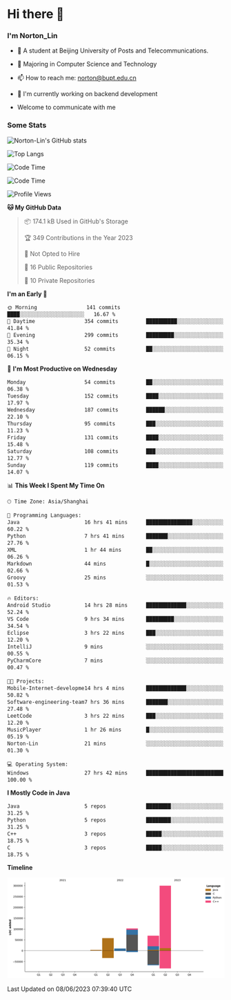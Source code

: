
# Hi there 👋

### I'm Norton_Lin
- 🏫 A student at Beijing University of Posts and Telecommunications.
- 🌱 Majoring in Computer Science and Technology
- 📫 How to reach me: norton@bupt.edu.cn
- 🌱 I'm currently working on backend development

- Welcome to communicate with me

### Some Stats
![Norton-Lin's GitHub stats](https://github-readme-stats.vercel.app/api?username=Norton-Lin&count_private=true&show_icons=true&theme=radical)

![Top Langs](https://github-readme-stats.vercel.app/api/top-langs/?username=Norton-Lin&langs_count=8&layout=compact)

![Code Time](https://github-readme-stats.vercel.app/api/wakatime?username=Norton_Lin)

<!--START_SECTION:waka-->
![Code Time](http://img.shields.io/badge/Code%20Time-295%20hrs%2059%20mins-blue)

![Profile Views](http://img.shields.io/badge/Profile%20Views-111-blue)

**🐱 My GitHub Data** 

> 📦 174.1 kB Used in GitHub's Storage 
 > 
> 🏆 349 Contributions in the Year 2023
 > 
> 🚫 Not Opted to Hire
 > 
> 📜 16 Public Repositories 
 > 
> 🔑 10 Private Repositories 
 > 
**I'm an Early 🐤** 

```text
🌞 Morning                141 commits         ████░░░░░░░░░░░░░░░░░░░░░   16.67 % 
🌆 Daytime                354 commits         ██████████░░░░░░░░░░░░░░░   41.84 % 
🌃 Evening                299 commits         █████████░░░░░░░░░░░░░░░░   35.34 % 
🌙 Night                  52 commits          ██░░░░░░░░░░░░░░░░░░░░░░░   06.15 % 
```
📅 **I'm Most Productive on Wednesday** 

```text
Monday                   54 commits          ██░░░░░░░░░░░░░░░░░░░░░░░   06.38 % 
Tuesday                  152 commits         ████░░░░░░░░░░░░░░░░░░░░░   17.97 % 
Wednesday                187 commits         ██████░░░░░░░░░░░░░░░░░░░   22.10 % 
Thursday                 95 commits          ███░░░░░░░░░░░░░░░░░░░░░░   11.23 % 
Friday                   131 commits         ████░░░░░░░░░░░░░░░░░░░░░   15.48 % 
Saturday                 108 commits         ███░░░░░░░░░░░░░░░░░░░░░░   12.77 % 
Sunday                   119 commits         ████░░░░░░░░░░░░░░░░░░░░░   14.07 % 
```


📊 **This Week I Spent My Time On** 

```text
🕑︎ Time Zone: Asia/Shanghai

💬 Programming Languages: 
Java                     16 hrs 41 mins      ███████████████░░░░░░░░░░   60.22 % 
Python                   7 hrs 41 mins       ███████░░░░░░░░░░░░░░░░░░   27.76 % 
XML                      1 hr 44 mins        ██░░░░░░░░░░░░░░░░░░░░░░░   06.26 % 
Markdown                 44 mins             █░░░░░░░░░░░░░░░░░░░░░░░░   02.66 % 
Groovy                   25 mins             ░░░░░░░░░░░░░░░░░░░░░░░░░   01.53 % 

🔥 Editors: 
Android Studio           14 hrs 28 mins      █████████████░░░░░░░░░░░░   52.24 % 
VS Code                  9 hrs 34 mins       █████████░░░░░░░░░░░░░░░░   34.54 % 
Eclipse                  3 hrs 22 mins       ███░░░░░░░░░░░░░░░░░░░░░░   12.20 % 
IntelliJ                 9 mins              ░░░░░░░░░░░░░░░░░░░░░░░░░   00.55 % 
PyCharmCore              7 mins              ░░░░░░░░░░░░░░░░░░░░░░░░░   00.47 % 

🐱‍💻 Projects: 
Mobile-Internet-developme14 hrs 4 mins       █████████████░░░░░░░░░░░░   50.82 % 
Software-engineering-team7 hrs 36 mins       ███████░░░░░░░░░░░░░░░░░░   27.48 % 
LeetCode                 3 hrs 22 mins       ███░░░░░░░░░░░░░░░░░░░░░░   12.20 % 
MusicPlayer              1 hr 26 mins        █░░░░░░░░░░░░░░░░░░░░░░░░   05.19 % 
Norton-Lin               21 mins             ░░░░░░░░░░░░░░░░░░░░░░░░░   01.30 % 

💻 Operating System: 
Windows                  27 hrs 42 mins      █████████████████████████   100.00 % 
```

**I Mostly Code in Java** 

```text
Java                     5 repos             ████████░░░░░░░░░░░░░░░░░   31.25 % 
Python                   5 repos             ████████░░░░░░░░░░░░░░░░░   31.25 % 
C++                      3 repos             █████░░░░░░░░░░░░░░░░░░░░   18.75 % 
C                        3 repos             █████░░░░░░░░░░░░░░░░░░░░   18.75 % 
```



**Timeline**

![Lines of Code chart](https://raw.githubusercontent.com/Norton-Lin/Norton-Lin/main/assets/bar_graph.png)


 Last Updated on 08/06/2023 07:39:40 UTC
<!--END_SECTION:waka-->
